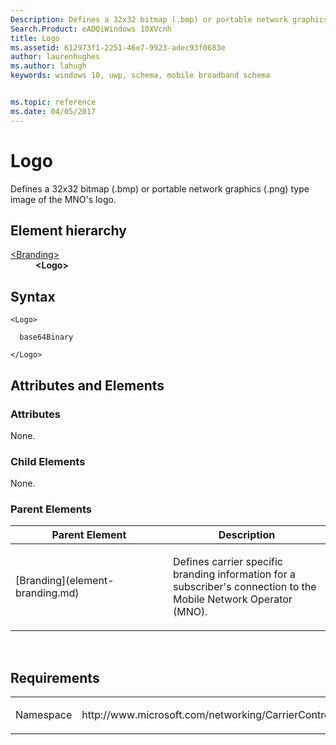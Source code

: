 ```yaml
---
Description: Defines a 32x32 bitmap (.bmp) or portable network graphics (.png) type image of the MNO's logo.
Search.Product: eADQiWindows 10XVcnh
title: Logo
ms.assetid: 612973f1-2251-46e7-9923-adec93f0683e
author: laurenhughes
ms.author: lahugh
keywords: windows 10, uwp, schema, mobile broadband schema


ms.topic: reference
ms.date: 04/05/2017
---
```


# Logo


Defines a 32x32 bitmap (.bmp) or portable network graphics (.png) type image of the MNO's logo.

## Element hierarchy

<dl>
<dt><a href="element-branding.md">&lt;Branding&gt;</a></dt>
<dd><b>&lt;Logo&gt;</b></dd>
</dl>

## Syntax

``` syntax
<Logo>

  base64Binary

</Logo>
```

## Attributes and Elements


### Attributes

None.

### Child Elements

None.

### Parent Elements

<table>
<colgroup>
<col width="50%" />
<col width="50%" />
</colgroup>
<thead>
<tr class="header">
<th>Parent Element</th>
<th>Description</th>
</tr>
</thead>
<tbody>
<tr class="odd">
<td>[Branding](element-branding.md)</td>
<td><p>Defines carrier specific branding information for a subscriber's connection to the Mobile Network Operator (MNO).</p></td>
</tr>
</tbody>
</table>

 

## Requirements

<table>
<colgroup>
<col width="50%" />
<col width="50%" />
</colgroup>
<tbody>
<tr class="odd">
<td><p>Namespace</p></td>
<td><p>http://www.microsoft.com/networking/CarrierControl/WWAN/v1</p></td>
</tr>
</tbody>
</table>

 

 



